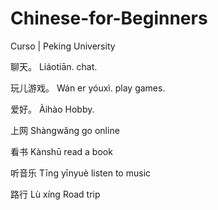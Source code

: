# Chinese-for-Beginners
 Curso | Peking University

聊天。 Liáotiān. chat.

玩儿游戏。 Wán er yóuxì. play games.

爱好。 Àihào Hobby.

上网 Shàngwǎng go online

看书 Kànshū read a book

听音乐 Tīng yīnyuè listen to music

路行 Lù xíng Road trip
